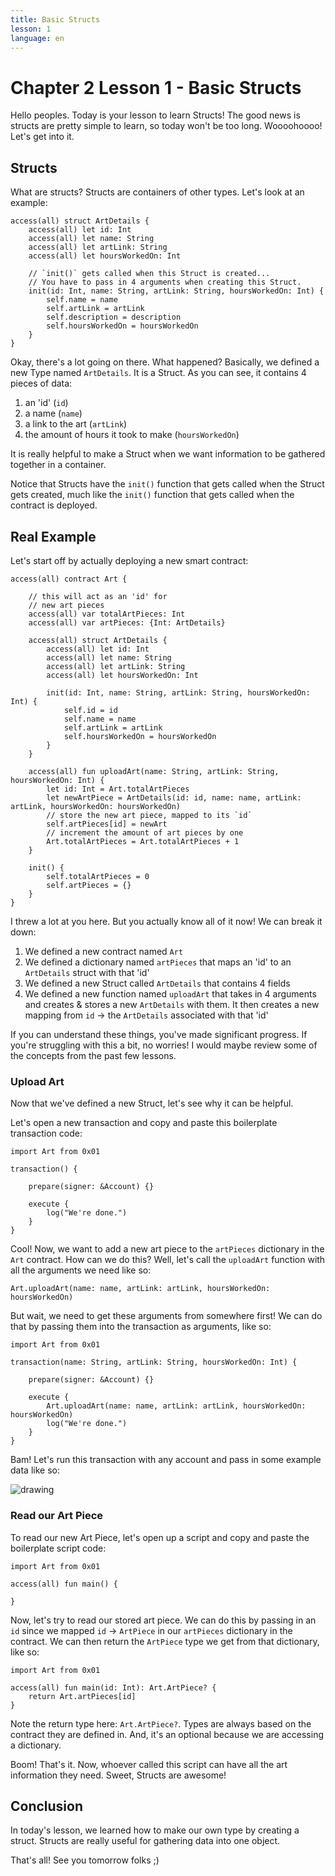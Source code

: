 ```yaml
---
title: Basic Structs
lesson: 1
language: en
---
```


# Chapter 2 Lesson 1 - Basic Structs

Hello peoples. Today is your lesson to learn Structs! The good news is structs are pretty simple to learn, so today won't be too long. Woooohoooo! Let's get into it.

## Structs

What are structs? Structs are containers of other types. Let's look at an example:

```cadence
access(all) struct ArtDetails {
    access(all) let id: Int
    access(all) let name: String
    access(all) let artLink: String
    access(all) let hoursWorkedOn: Int

    // `init()` gets called when this Struct is created...
    // You have to pass in 4 arguments when creating this Struct.
    init(id: Int, name: String, artLink: String, hoursWorkedOn: Int) {
        self.name = name
        self.artLink = artLink
        self.description = description
        self.hoursWorkedOn = hoursWorkedOn
    }
}
```

Okay, there's a lot going on there. What happened? Basically, we defined a new Type named `ArtDetails`. It is a Struct. As you can see, it contains 4 pieces of data:

1. an 'id' (`id`)
2. a name (`name`)
3. a link to the art (`artLink`)
4. the amount of hours it took to make (`hoursWorkedOn`)

It is really helpful to make a Struct when we want information to be gathered together in a container.

Notice that Structs have the `init()` function that gets called when the Struct gets created, much like the `init()` function that gets called when the contract is deployed.

## Real Example

Let's start off by actually deploying a new smart contract:

```cadence
access(all) contract Art {

    // this will act as an 'id' for
    // new art pieces
    access(all) var totalArtPieces: Int
    access(all) var artPieces: {Int: ArtDetails}

    access(all) struct ArtDetails {
        access(all) let id: Int
        access(all) let name: String
        access(all) let artLink: String
        access(all) let hoursWorkedOn: Int

        init(id: Int, name: String, artLink: String, hoursWorkedOn: Int) {
            self.id = id
            self.name = name
            self.artLink = artLink
            self.hoursWorkedOn = hoursWorkedOn
        }
    }

    access(all) fun uploadArt(name: String, artLink: String, hoursWorkedOn: Int) {
        let id: Int = Art.totalArtPieces
        let newArtPiece = ArtDetails(id: id, name: name, artLink: artLink, hoursWorkedOn: hoursWorkedOn)
        // store the new art piece, mapped to its `id`
        self.artPieces[id] = newArt
        // increment the amount of art pieces by one
        Art.totalArtPieces = Art.totalArtPieces + 1
    }

    init() {
        self.totalArtPieces = 0
        self.artPieces = {}
    }
}
```

I threw a lot at you here. But you actually know all of it now! We can break it down:

1. We defined a new contract named `Art`
2. We defined a dictionary named `artPieces` that maps an 'id' to an `ArtDetails` struct with that 'id'
3. We defined a new Struct called `ArtDetails` that contains 4 fields
4. We defined a new function named `uploadArt` that takes in 4 arguments and creates & stores a new `ArtDetails` with them. It then creates a new mapping from `id` -> the `ArtDetails` associated with that 'id'

If you can understand these things, you've made significant progress. If you're struggling with this a bit, no worries! I would maybe review some of the concepts from the past few lessons.

### Upload Art

Now that we've defined a new Struct, let's see why it can be helpful.

Let's open a new transaction and copy and paste this boilerplate transaction code:

```cadence
import Art from 0x01

transaction() {

    prepare(signer: &Account) {}

    execute {
        log("We're done.")
    }
}
```

Cool! Now, we want to add a new art piece to the `artPieces` dictionary in the `Art` contract. How can we do this? Well, let's call the `uploadArt` function with all the arguments we need like so: 

```cadence
Art.uploadArt(name: name, artLink: artLink, hoursWorkedOn: hoursWorkedOn)
```

But wait, we need to get these arguments from somewhere first! We can do that by passing them into the transaction as arguments, like so:

```cadence
import Art from 0x01

transaction(name: String, artLink: String, hoursWorkedOn: Int) {

    prepare(signer: &Account) {}

    execute {
        Art.uploadArt(name: name, artLink: artLink, hoursWorkedOn: hoursWorkedOn)
        log("We're done.")
    }
}
```

Bam! Let's run this transaction with any account and pass in some example data like so:

<img src="/courses/beginner-cadence/txstuff.png" alt="drawing" size="400" />

### Read our Art Piece

To read our new Art Piece, let's open up a script and copy and paste the boilerplate script code:

```cadence
import Art from 0x01

access(all) fun main() {

}
```

Now, let's try to read our stored art piece. We can do this by passing in an `id` since we mapped `id` -> `ArtPiece` in our `artPieces` dictionary in the contract. We can then return the `ArtPiece` type we get from that dictionary, like so:

```cadence
import Art from 0x01

access(all) fun main(id: Int): Art.ArtPiece? {
    return Art.artPieces[id]
}
```

Note the return type here: `Art.ArtPiece?`. Types are always based on the contract they are defined in. And, it's an optional because we are accessing a dictionary.

Boom! That's it. Now, whoever called this script can have all the art information they need. Sweet, Structs are awesome!

## Conclusion

In today's lesson, we learned how to make our own type by creating a struct. Structs are really useful for gathering data into one object.

That's all! See you tomorrow folks ;)